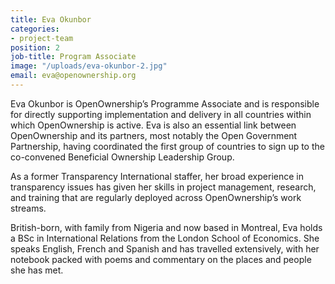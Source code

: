 ```yaml
---
title: Eva Okunbor
categories:
- project-team
position: 2
job-title: Program Associate
image: "/uploads/eva-okunbor-2.jpg"
email: eva@openownership.org
---
```


Eva Okunbor is OpenOwnership’s Programme Associate and is responsible for directly supporting implementation and delivery in all countries within which OpenOwnership is active. Eva is also an essential link between OpenOwnership and its partners, most notably the Open Government Partnership, having coordinated the first group of countries to sign up to the co-convened Beneficial Ownership Leadership Group.

As a former Transparency International staffer, her broad experience in transparency issues has given her skills in project management, research, and training that are regularly deployed across OpenOwnership’s work streams.

British-born, with family from Nigeria and now based in Montreal, Eva holds a BSc in International Relations from the London School of Economics. She speaks English, French and Spanish and has travelled extensively, with her notebook packed with poems and commentary on the places and people she has met.
